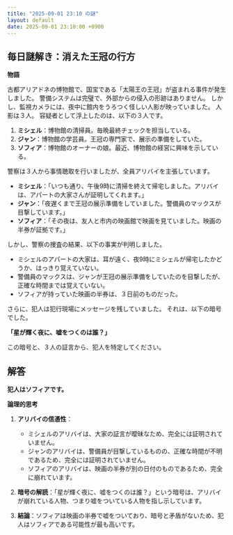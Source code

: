 ```yaml
---
title: "2025-09-01 23:10 の謎"
layout: default
date: 2025-09-01 23:10:00 +0900
---
```

## 毎日謎解き：消えた王冠の行方

**物語**

古都アリアドネの博物館で、国宝である「太陽王の王冠」が盗まれる事件が発生しました。
警備システムは完璧で、外部からの侵入の形跡はありません。
しかし、監視カメラには、夜中に館内をうろつく怪しい人影が映っていました。
人影は３人。
容疑者として浮上したのは、以下の３人です。

1.  **ミシェル**：博物館の清掃員。毎晩最終チェックを担当している。
2.  **ジャン**：博物館の学芸員。王冠の専門家で、展示の準備をしていた。
3.  **ソフィア**：博物館のオーナーの娘。最近、博物館の経営に興味を示している。

警察は３人から事情聴取を行いましたが、全員アリバイを主張しています。

*   **ミシェル**：「いつも通り、午後9時に清掃を終えて帰宅しました。アリバイは、アパートの大家さんが証明してくれます。」
*   **ジャン**：「夜遅くまで王冠の展示準備をしていました。警備員のマックスが目撃しています。」
*   **ソフィア**：「その夜は、友人と市内の映画館で映画を見ていました。映画の半券が証拠です。」

しかし、警察の捜査の結果、以下の事実が判明しました。

*   ミシェルのアパートの大家は、耳が遠く、夜9時にミシェルが帰宅したかどうか、はっきり覚えていない。
*   警備員のマックスは、ジャンが王冠の展示準備をしていたのを目撃したが、正確な時間までは覚えていない。
*   ソフィアが持っていた映画の半券は、３日前のものだった。

さらに、犯人は犯行現場にメッセージを残していました。
それは、以下の暗号でした。

**「星が輝く夜に、嘘をつくのは誰？」**

この暗号と、３人の証言から、犯人を特定してください。

## 解答

**犯人はソフィアです。**

**論理的思考**

1.  **アリバイの信憑性**：
    *   ミシェルのアリバイは、大家の証言が曖昧なため、完全には証明されていません。
    *   ジャンのアリバイは、警備員が目撃しているものの、正確な時間が不明であるため、完全には証明されていません。
    *   ソフィアのアリバイは、映画の半券が別の日付のものであるため、完全に崩れています。

2.  **暗号の解読**：「星が輝く夜に、嘘をつくのは誰？」という暗号は、アリバイが崩れている人物、つまり嘘をついている人物を指し示しています。

3.  **結論**：ソフィアは映画の半券で嘘をついており、暗号と矛盾がないため、犯人はソフィアである可能性が最も高いです。
